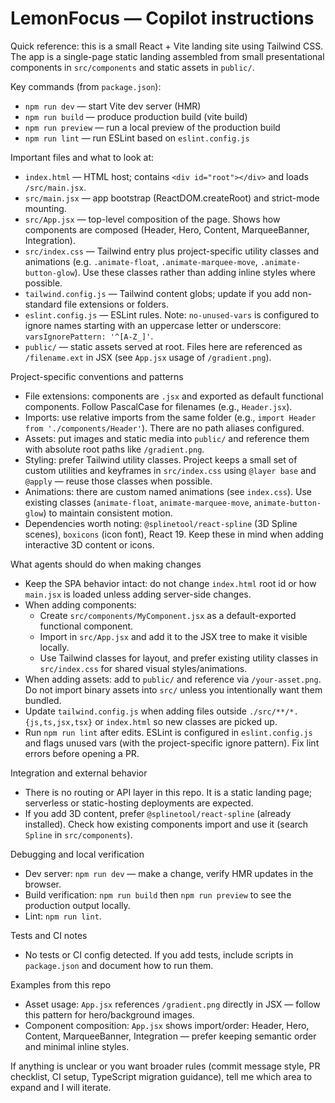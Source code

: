 <!-- Copilot / AI agent instructions for LemonFocus (LemonTech landing) -->
# LemonFocus — Copilot instructions

Quick reference: this is a small React + Vite landing site using Tailwind CSS. The app is a single-page static landing assembled from small presentational components in `src/components` and static assets in `public/`.

Key commands (from `package.json`):
- `npm run dev` — start Vite dev server (HMR)
- `npm run build` — produce production build (vite build)
- `npm run preview` — run a local preview of the production build
- `npm run lint` — run ESLint based on `eslint.config.js`

Important files and what to look at:
- `index.html` — HTML host; contains `<div id="root"></div>` and loads `/src/main.jsx`.
- `src/main.jsx` — app bootstrap (ReactDOM.createRoot) and strict-mode mounting.
- `src/App.jsx` — top-level composition of the page. Shows how components are composed (Header, Hero, Content, MarqueeBanner, Integration).
- `src/index.css` — Tailwind entry plus project-specific utility classes and animations (e.g. `.animate-float`, `.animate-marquee-move`, `.animate-button-glow`). Use these classes rather than adding inline styles where possible.
- `tailwind.config.js` — Tailwind content globs; update if you add non-standard file extensions or folders.
- `eslint.config.js` — ESLint rules. Note: `no-unused-vars` is configured to ignore names starting with an uppercase letter or underscore: `varsIgnorePattern: '^[A-Z_]'`.
- `public/` — static assets served at root. Files here are referenced as `/filename.ext` in JSX (see `App.jsx` usage of `/gradient.png`).

Project-specific conventions and patterns
- File extensions: components are `.jsx` and exported as default functional components. Follow PascalCase for filenames (e.g., `Header.jsx`).
- Imports: use relative imports from the same folder (e.g., `import Header from './components/Header'`). There are no path aliases configured.
- Assets: put images and static media into `public/` and reference them with absolute root paths like `/gradient.png`.
- Styling: prefer Tailwind utility classes. Project keeps a small set of custom utilities and keyframes in `src/index.css` using `@layer base` and `@apply` — reuse those classes when possible.
- Animations: there are custom named animations (see `index.css`). Use existing classes (`animate-float`, `animate-marquee-move`, `animate-button-glow`) to maintain consistent motion.
- Dependencies worth noting: `@splinetool/react-spline` (3D Spline scenes), `boxicons` (icon font), React 19. Keep these in mind when adding interactive 3D content or icons.

What agents should do when making changes
- Keep the SPA behavior intact: do not change `index.html` root id or how `main.jsx` is loaded unless adding server-side changes.
- When adding components:
  - Create `src/components/MyComponent.jsx` as a default-exported functional component.
  - Import in `src/App.jsx` and add it to the JSX tree to make it visible locally.
  - Use Tailwind classes for layout, and prefer existing utility classes in `src/index.css` for shared visual styles/animations.
- When adding assets: add to `public/` and reference via `/your-asset.png`. Do not import binary assets into `src/` unless you intentionally want them bundled.
- Update `tailwind.config.js` when adding files outside `./src/**/*.{js,ts,jsx,tsx}` or `index.html` so new classes are picked up.
- Run `npm run lint` after edits. ESLint is configured in `eslint.config.js` and flags unused vars (with the project-specific ignore pattern). Fix lint errors before opening a PR.

Integration and external behavior
- There is no routing or API layer in this repo. It is a static landing page; serverless or static-hosting deployments are expected.
- If you add 3D content, prefer `@splinetool/react-spline` (already installed). Check how existing components import and use it (search `Spline` in `src/components`).

Debugging and local verification
- Dev server: `npm run dev` — make a change, verify HMR updates in the browser.
- Build verification: `npm run build` then `npm run preview` to see the production output locally.
- Lint: `npm run lint`.

Tests and CI notes
- No tests or CI config detected. If you add tests, include scripts in `package.json` and document how to run them.

Examples from this repo
- Asset usage: `App.jsx` references `/gradient.png` directly in JSX — follow this pattern for hero/background images.
- Component composition: `App.jsx` shows import/order: Header, Hero, Content, MarqueeBanner, Integration — prefer keeping semantic order and minimal inline styles.

If anything is unclear or you want broader rules (commit message style, PR checklist, CI setup, TypeScript migration guidance), tell me which area to expand and I will iterate.
